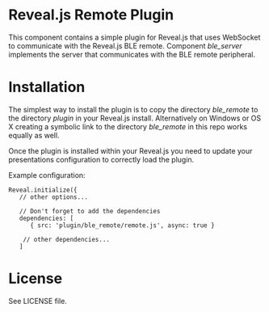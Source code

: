 Reveal.js Remote Plugin
=======================

This component contains a simple plugin for Reveal.js that uses WebSocket
to communicate with the Reveal.js BLE remote. Component *ble_server*
implements the server that communicates with the BLE remote peripheral.

Installation
============

The simplest way to install the plugin is to copy the directory *ble_remote*
to the directory *plugin* in your Reveal.js install. Alternatively on
Windows or OS X creating a symbolic link to the directory *ble_remote* in
this repo works equally as well.

Once the plugin is installed within your Reveal.js you need to update
your presentations configuration to correctly load the plugin.

Example configuration:

    Reveal.initialize({
       // other options...

       // Don't forget to add the dependencies
       dependencies: [
          { src: 'plugin/ble_remote/remote.js', async: true }

        // other dependencies...
       ]

License
=======

See LICENSE file.
